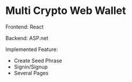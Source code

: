 # Multi Crypto Web Wallet

Frontend: React

Backend: ASP.net

Implemented Feature:
- Create Seed Phrase
- Signin/Signup
- Several Pages

